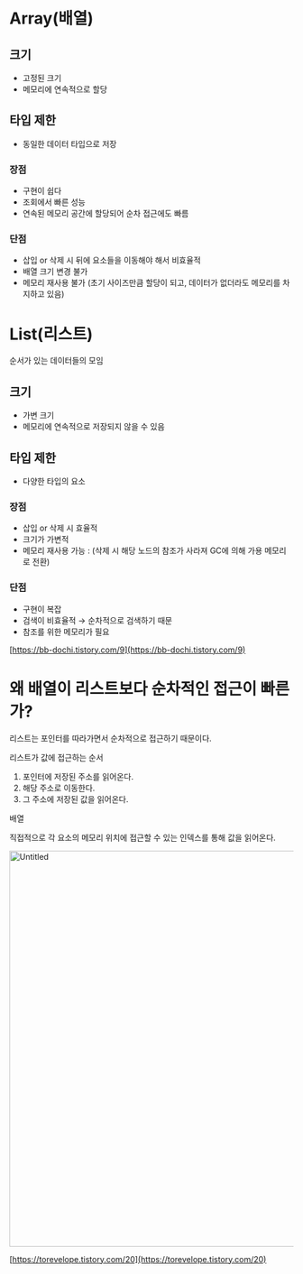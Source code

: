 # Array(배열)

## 크기

- 고정된 크기
- 메모리에 연속적으로 할당

## 타입 제한

- 동일한 데이터 타입으로 저장

### 장점

- 구현이 쉽다
- 조회에서 빠른 성능
- 연속된 메모리 공간에 할당되어 순차 접근에도 빠름

### 단점

- 삽입 or 삭제 시 뒤에 요소들을 이동해야 해서 비효율적
- 배열 크기 변경 불가
- 메모리 재사용 불가 (초기 사이즈만큼 할당이 되고, 데이터가 없더라도 메모리를 차지하고 있음)

# List(리스트)

순서가 있는 데이터들의 모임

## 크기

- 가변 크기
- 메모리에 연속적으로 저장되지 않을 수 있음

## 타입 제한

- 다양한 타입의 요소

### 장점

- 삽입 or 삭제 시 효율적
- 크기가 가변적
- 메모리 재사용 가능 : (삭제 시 해당 노드의 참조가 사라져 GC에 의해 가용 메모리로 전환)

### 단점

- 구현이 복잡
- 검색이 비효율적 → 순차적으로 검색하기 때문
- 참조를 위한 메모리가 필요

[https://bb-dochi.tistory.com/9](https://bb-dochi.tistory.com/9)

# 왜 배열이 리스트보다 순차적인 접근이 빠른가?

리스트는 포인터를 따라가면서 순차적으로 접근하기 때문이다.

리스트가 값에 접근하는 순서

1. 포인터에 저장된 주소를 읽어온다.
2. 해당 주소로 이동한다.
3. 그 주소에 저장된 값을 읽어온다.

배열

직접적으로 각 요소의 메모리 위치에 접근할 수 있는 인덱스를 통해 값을 읽어온다.

<img width="702" alt="Untitled" src="https://github.com/ssssihoon/CodingTest_Algorithm/assets/127017020/fb07eef3-9133-4b5e-a291-6b88d33dd11a">


[https://torevelope.tistory.com/20](https://torevelope.tistory.com/20)
